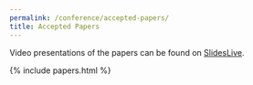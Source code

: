 ```yaml
---
permalink: /conference/accepted-papers/
title: Accepted Papers
---
```


Video presentations of the papers can be found on [SlidesLive](https://slideslive.com/acml-2021/research-papers).

{% include papers.html %}